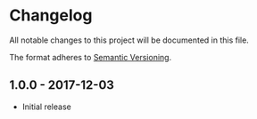 # Changelog

All notable changes to this project will be documented in this file.

The format adheres to [Semantic Versioning](https://semver.org/).

## 1.0.0 - 2017-12-03

- Initial release
